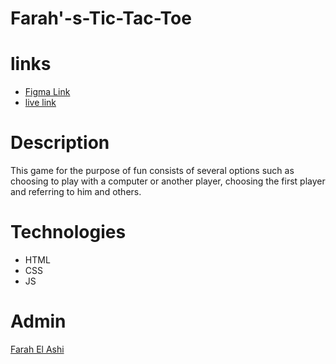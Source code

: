 # Farah'-s-Tic-Tac-Toe
# links
* [Figma Link](https://www.figma.com/file/eqREB7aGLJ8Xf6BT9cfrv9/TIC-TAC-TOE?node-id=0%3A1)
* [live link](https://gsg-fc03.github.io/Farah-s-Tic-Tac-Toe/)
 # Description
 This game for the purpose of   fun consists of several options such as choosing to play with a computer or another player, choosing the first player and referring to him and others.
 # Technologies
* HTML
* CSS
* JS
 # Admin
 [Farah El Ashi](https://github.com/farahalashi)
 

